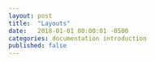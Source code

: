 ```yaml
---
layout: post
title:  "Layouts"
date:   2018-01-01 00:00:01 -0500
categories: documentation introduction
published: false
---
```


